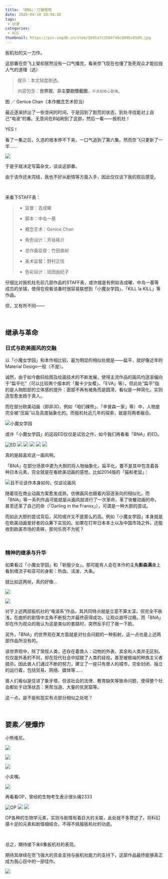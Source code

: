 ```yaml
---
title: 「BNA」：打破桎梏
date: 2020-04-10 20:54:38
tags:
 - 动漫
categories:
 - ACG
thumbnail: https://pic.imgdb.cn/item/5e91a7c3504f4bcb04bc85d9.jpg
---
```


扳机社的又一力作。

这部番在奈飞上架却居然没有一口气播完，看来奈飞现在也懂了急死观众才能拉拢人气的道理（逃）

<!--more-->

> 提示：本文轻度剧透。
>
> 内容包含：**世界观**，**非主要剧情截图**，`不涉及核心剧情`。

图 ／ Genice Chan（本作概念艺术担当）

最近逐渐挤出了一些空闲的时间，于是回到了剧荒的状态，到处寻找能对上自己“电波”的番。无意间在B站刷到了这部，然后一看——扳机社！

YES！

看了一集之后，久违的根本停不下来，一口气追到了第六集。然而奈飞只更新了一半......

![](https://pic.imgdb.cn/item/5e907d4e504f4bcb04bee14d.jpg)


于是乎就决定写篇杂文，谈谈这部番。

由于该作还未完结，我也不好从剧情等方面入手，因此仅仅谈下我的观后感受。

</br>

来看下STAFF表：

> * 监督：吉成曜
>
> * 脚本：中岛一基
>
> * 概念艺术：Genice Chan
>
> * 角色设计：芳垣祐介
>
> * 总作画监督：竹田直树
>
> * 美术监督：野村正信
>
> * 色彩设计：垣田由纪子

仔细比对扳机社先前几部作品的STAFF表，或许就是有例如吉成曜、中岛一基等成员的坐镇，使得在观看该番时很容易联想到「小魔女学园」、「KILL la KILL」等作品。

但，又有所不同——

</br>

## 继承与革命

### 日式与欧美画风的交融

以「小魔女学园」和本作相比较，最为明显的相似处就是——扁平，就好像近年的Material Design一般（不是）。

诚然，由于如今数码绘图及绘画技术的不断发展，使得主流作品的画风均逐渐偏向于“扁平化”（可以比较两个版本的「魔卡少女樱」、「EVA」等）。但此处“扁平”指的是人物脸部的立体感的提升：面部不再有棱角而是圆滑，看似是一种简化，实则造型愈发趋于真人。

而在部分欧美动画（即非3D，例如「咱们裸熊」、「辛普森一家」等）中，人物是完全被“压扁”以及高度抽象化的。而扳机社近几年的探索，就是将两者融合。

![小魔女学园](https://pic.imgdb.cn/item/5e91e0eb504f4bcb04f6332f.jpg)

或许「小魔女学园」的这段ED仅仅是试验之作，如今我们再看看「BNA」的ED。

<div class="justified-gallery">

![ED](https://pic.imgdb.cn/item/5e90794a504f4bcb04baf050.jpg)
![](https://pic.imgdb.cn/item/5e90794a504f4bcb04baf054.jpg)
![](https://pic.imgdb.cn/item/5e90794a504f4bcb04baf05a.jpg)
![](https://pic.imgdb.cn/item/5e90794a504f4bcb04baf061.jpg)
![](https://pic.imgdb.cn/item/5e90794a504f4bcb04baf067.jpg)
![](https://pic.imgdb.cn/item/5e90794a504f4bcb04baf06f.jpg)
</div>

真的是超喜欢这一画风啊。

「BNA」在部分场景中更为大胆的将人物抽象化，扁平化。要不是其中包含着各种日本元素，完全就是在看欧美动画的感觉。比如2014版的「猫和老鼠」：

![且不论该作本身如何，仅谈论画风](https://pic.imgdb.cn/item/5e91e392504f4bcb04f872f7.jpg)

随着现在商业动画方案愈发成熟，仿佛画风也跟着内容逐渐向的相似化。而「BNA」等一系列作品可能就是从画风就进行了一次革命，革了快餐动画的命，甚至还革了自己的命（「Darling in the Franxx」），可谓是一种大胆的尝试。

而如此大胆的尝试背后，风险或许又不是那么的高。例如「小魔女学园」本身就是在欧美动画爱好者的众筹下实现的。如果在打牢日本本土以及中国市场之外，还能收割欧美市场的青睐，那何乐而不为呢？

</br>

### 精神的继承与升华


如果看过「小魔女学园」和「斩服少女」，那可能有人会在本作的主角**影森满**身上看到缠流子和亚可的身影：热血、活泼、大条。

就比如这两帧，真的好像...

![](https://pic.imgdb.cn/item/5e907d4d504f4bcb04bee13f.jpg)

![](https://pic.imgdb.cn/item/5e907d4e504f4bcb04bee146.jpg)

对于上述两部扳机社的“电波系”作品，其共同特点就是立意不算太深，但完全不肤浅，在曲折的剧情中主角不断努力并最终获得成功，让观众直呼过瘾。而「BNA」却在作为观众的我认为这是类似的套路时，突然反手打了我一下脸。

另外，「BNA」的世界观在某方面就是对社会问题的一种影射，这一点也是上述两部作品所没有的。

该世界观中，除了常规人类，还存在着兽人：动物的外表，其余和人类并无区别。仅仅是外表的不同，却在现代社会中招致了人类的歧视，甚至被极端的种族主义者猎杀。因此兽人们通过不断的努力，建立了一座只有兽人的城市，完全封闭、独立的运行着，包括贸易、网络、媒体等......

兽人们看似是住进了象牙塔，但该社会的法律、教育缺失等致命问题，使得整个社会都处于动荡状态：黑帮当道、大量的贫民窟等。

这一点，是不是和现实有点部分相似之处呢？

</br>

## 要素／梗爆炸

小熊维尼。

![](https://pic.imgdb.cn/item/5e91d913504f4bcb04ef002a.jpg)

![](https://pic.imgdb.cn/item/5e91d945504f4bcb04ef2d27.jpg)

![](https://pic.imgdb.cn/item/5e91d952504f4bcb04ef396d.jpg)

小夫嘴。

![](https://pic.imgdb.cn/item/5e91d9c6504f4bcb04efaa35.jpg)

再看看OP，曾经的生物考生表示很头痛2333

<div class="justified-gallery">

![OP](https://pic.imgdb.cn/item/5e907d4d504f4bcb04bee12e.jpg)
![](https://pic.imgdb.cn/item/5e907d4d504f4bcb04bee136.jpg)
![](https://pic.imgdb.cn/item/5e907d4d504f4bcb04bee13a.jpg)
</div>

OP各种的生物学元素，实则与剧情有着巨大的关联，此处就不多赘述了。将科幻感十足的元素和剧情相结合，不得不佩服扳机社的功底。

</br>

总之，期待接下来6集扳机社的表现。

期待其继续在奈飞强大的资金支持与扳机社能力的支持下，这部作品最终能够真正成为我心目中的一部佳作。

![](https://pic.imgdb.cn/item/5e90794a504f4bcb04baf06c.jpg)